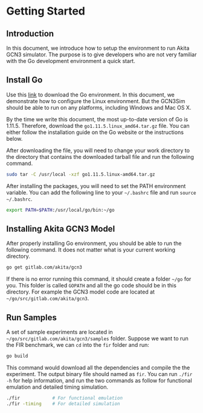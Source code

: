 # Getting Started

## Introduction

In this document, we introduce how to setup the environment to run Akita GCN3 simulator. The purpose is to give developers who are not very familiar with the Go development environment a quick start.

## Install Go

Use this [link](https://golang.org/dl/) to download the Go environment. In this document, we demonstrate how to configure the Linux environment. But the GCN3Sim should be able to run on any platforms, including Windows and Mac OS X.

By the time we write this document, the most up-to-date version of Go is 1.11.5. Therefore, download the `go1.11.5.linux_amd64.tar.gz` file. You can either follow the installation guide on the Go website or the instructions below.

After downloading the file, you will need to change your work directory to the directory that contains the downloaded tarball file and run the following command.

```bash
sudo tar -C /usr/local -xzf go1.11.5.linux-amd64.tar.gz
```

After installing the packages, you will need to set the PATH environment variable. You can add the following line to your `~/.bashrc` file and run `source ~/.bashrc`.

```bash
export PATH=$PATH:/usr/local/go/bin:~/go
```

## Installing Akita GCN3 Model

After properly installing Go environment, you should be able to run the following command. It does not matter what is your current working directory.

```bash
go get gitlab.com/akita/gcn3
```

If there is no error running this command, it should create a folder `~/go` for you. This folder is called `GOPATH` and all the go code should be in this directory. For example the GCN3 model code are located at `~/go/src/gitlab.com/akita/gcn3`.

## Run Samples

A set of sample experiments are located in `~/go/src/gitlab.com/akita/gcn3/samples` folder. Suppose we want to run the FIR benchmark, we can `cd` into the `fir` folder and run:

```bash
go build
```

This command would download all the dependencies and compile the the experiment. The output binary file should named as `fir`. You can run `./fir -h` for help information, and run the two commands as follow for functional emulation and detailed timing simulation.

```bash
./fir            # For functional emulation
./fir -timing    # For detailed simulation
```